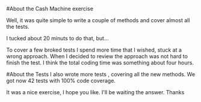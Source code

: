 #About the Cash Machine exercise

Well, it was quite simple to write a couple of methods and cover almost all the tests. 

I tucked about 20 minuts to do that, but...

To cover a few broked tests I spend more time that I wished, stuck at a wrong approach. When I decided to review the approach was not hard to finish the test. I think the total coding time was something about four hours.

#About the Tests
I also wrote more tests , covering all the new methods. We got now 42 tests with 100% code coverage.

It was a nice exercise, I hope you like. I'll be waiting the answer.
Thanks
